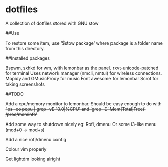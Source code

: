 # dotfiles
A collection of dotfiles stored with GNU stow

##Use

To restore some item, use '$stow package' where package is a folder name from this directory.

##Installed packages

Bspwm, sxhkd for wm, with lemonbar as the panel.
rxvt-unicode-patched for terminal
Uses network manager (nmcli, nmtui) for wireless connections.
Mopidy and GMusicProxy for music
Font awesome for lemonbar
Scrot for taking screenshots

##TODO

~~Add a cpu/memory monitor to lemonbar. Should be easy enough to do with "ps -eo pcpu | grep -vE '0.0|%CPU' and 'grep -E 'Mem(Total|Free)' /proc/meminfo'~~

Add some way to shutdown nicely eg:
Rofi, dmenu 
Or some i3-like menu (mod+0 -> mod+s)

Add a nice rofi/dmenu config

Colour vim properly

Get lightdm looking alright
